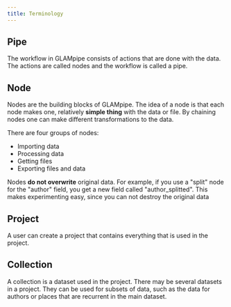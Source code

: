 ```yaml
---
title: Terminology
---
```


## Pipe
The workflow in GLAMpipe consists of actions that are done with the data. The actions are called nodes and the workflow is called a pipe.

## Node
Nodes are the building blocks of GLAMpipe. The idea of a node is that each node makes one, relatively **simple thing** with the data or file. By chaining nodes one can make different transformations to the data.

There are four groups of nodes:
* Importing data
* Processing data
* Getting files
* Exporting files and data

Nodes **do not overwrite** original data. For example, if you use a "split" node for the "author" field, you get a new field called "author_splitted". This makes experimenting easy, since you can not destroy the original data
    
## Project
A user can create a project that contains everything that is used in the project.

## Collection
A collection is a dataset used in the project. There may be several datasets in a project. They can be used for subsets of data, such as the data for authors or places that are recurrent in the main dataset.


